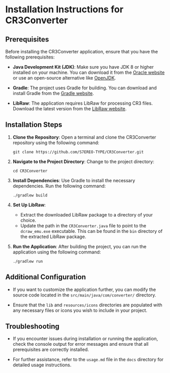 # Installation Instructions for CR3Converter

## Prerequisites

Before installing the CR3Converter application, ensure that you have the following prerequisites:

- **Java Development Kit (JDK)**: Make sure you have JDK 8 or higher installed on your machine. You can download it from the [Oracle website](https://www.oracle.com/java/technologies/javase-jdk8-downloads.html) or use an open-source alternative like [OpenJDK](https://openjdk.java.net/).

- **Gradle**: The project uses Gradle for building. You can download and install Gradle from the [Gradle website](https://gradle.org/install/).

- **LibRaw**: The application requires LibRaw for processing CR3 files. Download the latest version from the [LibRaw website](https://www.libraw.org/download).

## Installation Steps

1. **Clone the Repository**:
   Open a terminal and clone the CR3Converter repository using the following command:
   ```
   git clone https://github.com/S7EREO-TYPE/CR3Converter.git
   ```

2. **Navigate to the Project Directory**:
   Change to the project directory:
   ```
   cd CR3Converter
   ```

3. **Install Dependencies**:
   Use Gradle to install the necessary dependencies. Run the following command:
   ```
   ./gradlew build
   ```

4. **Set Up LibRaw**:
   - Extract the downloaded LibRaw package to a directory of your choice.
   - Update the path in the `CR3Converter.java` file to point to the `dcraw_emu.exe` executable. This can be found in the `bin` directory of the extracted LibRaw package.

5. **Run the Application**:
   After building the project, you can run the application using the following command:
   ```
   ./gradlew run
   ```

## Additional Configuration

- If you want to customize the application further, you can modify the source code located in the `src/main/java/com/converter/` directory.

- Ensure that the `lib` and `resources/icons` directories are populated with any necessary files or icons you wish to include in your project.

## Troubleshooting

- If you encounter issues during installation or running the application, check the console output for error messages and ensure that all prerequisites are correctly installed.

- For further assistance, refer to the `usage.md` file in the `docs` directory for detailed usage instructions.